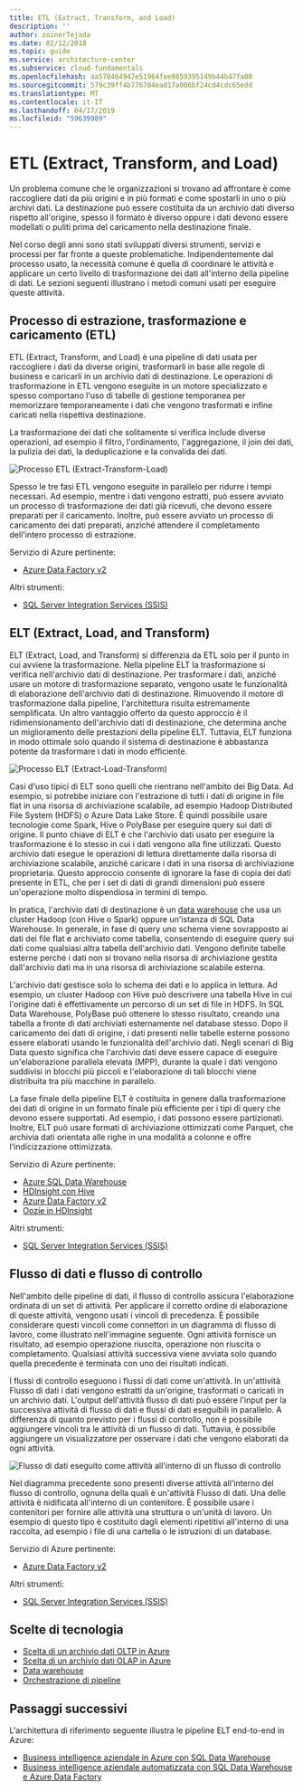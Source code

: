 ```yaml
---
title: ETL (Extract, Transform, and Load)
description: ''
author: zoinerTejada
ms.date: 02/12/2018
ms.topic: guide
ms.service: architecture-center
ms.subservice: cloud-fundamentals
ms.openlocfilehash: aa578464947e51964fee9859395149b44b47fa00
ms.sourcegitcommit: 579c39ff4b776704ead17a006bf24cd4cdc65edd
ms.translationtype: MT
ms.contentlocale: it-IT
ms.lasthandoff: 04/17/2019
ms.locfileid: "59639989"
---
```

# <a name="extract-transform-and-load-etl"></a>ETL (Extract, Transform, and Load)

Un problema comune che le organizzazioni si trovano ad affrontare è come raccogliere dati da più origini e in più formati e come spostarli in uno o più archivi dati. La destinazione può essere costituita da un archivio dati diverso rispetto all'origine, spesso il formato è diverso oppure i dati devono essere modellati o puliti prima del caricamento nella destinazione finale.

Nel corso degli anni sono stati sviluppati diversi strumenti, servizi e processi per far fronte a queste problematiche. Indipendentemente dal processo usato, la necessità comune è quella di coordinare le attività e applicare un certo livello di trasformazione dei dati all'interno della pipeline di dati. Le sezioni seguenti illustrano i metodi comuni usati per eseguire queste attività.

## <a name="extract-transform-and-load-etl-process"></a>Processo di estrazione, trasformazione e caricamento (ETL)

ETL (Extract, Transform, and Load) è una pipeline di dati usata per raccogliere i dati da diverse origini, trasformarli in base alle regole di business e caricarli in un archivio dati di destinazione. Le operazioni di trasformazione in ETL vengono eseguite in un motore specializzato e spesso comportano l'uso di tabelle di gestione temporanea per memorizzare temporaneamente i dati che vengono trasformati e infine caricati nella rispettiva destinazione.

La trasformazione dei dati che solitamente si verifica include diverse operazioni, ad esempio il filtro, l'ordinamento, l'aggregazione, il join dei dati, la pulizia dei dati, la deduplicazione e la convalida dei dati.

![Processo ETL (Extract-Transform-Load)](../images/etl.png)

Spesso le tre fasi ETL vengono eseguite in parallelo per ridurre i tempi necessari. Ad esempio, mentre i dati vengono estratti, può essere avviato un processo di trasformazione dei dati già ricevuti, che devono essere preparati per il caricamento. Inoltre, può essere avviato un processo di caricamento dei dati preparati, anziché attendere il completamento dell'intero processo di estrazione.

Servizio di Azure pertinente:

- [Azure Data Factory v2](https://azure.microsoft.com/services/data-factory/)

Altri strumenti:

- [SQL Server Integration Services (SSIS)](/sql/integration-services/sql-server-integration-services)

## <a name="extract-load-and-transform-elt"></a>ELT (Extract, Load, and Transform)

ELT (Extract, Load, and Transform) si differenzia da ETL solo per il punto in cui avviene la trasformazione. Nella pipeline ELT la trasformazione si verifica nell'archivio dati di destinazione. Per trasformare i dati, anziché usare un motore di trasformazione separato, vengono usate le funzionalità di elaborazione dell'archivio dati di destinazione. Rimuovendo il motore di trasformazione dalla pipeline, l'architettura risulta estremamente semplificata. Un altro vantaggio offerto da questo approccio è il ridimensionamento dell'archivio dati di destinazione, che determina anche un miglioramento delle prestazioni della pipeline ELT. Tuttavia, ELT funziona in modo ottimale solo quando il sistema di destinazione è abbastanza potente da trasformare i dati in modo efficiente.

![Processo ELT (Extract-Load-Transform)](../images/elt.png)

Casi d'uso tipici di ELT sono quelli che rientrano nell'ambito dei Big Data. Ad esempio, si potrebbe iniziare con l'estrazione di tutti i dati di origine in file flat in una risorsa di archiviazione scalabile, ad esempio Hadoop Distributed File System (HDFS) o Azure Data Lake Store. È quindi possibile usare tecnologie come Spark, Hive o PolyBase per eseguire query sui dati di origine. Il punto chiave di ELT è che l'archivio dati usato per eseguire la trasformazione è lo stesso in cui i dati vengono alla fine utilizzati. Questo archivio dati esegue le operazioni di lettura direttamente dalla risorsa di archiviazione scalabile, anziché caricare i dati in una risorsa di archiviazione proprietaria. Questo approccio consente di ignorare la fase di copia dei dati presente in ETL, che per i set di dati di grandi dimensioni può essere un'operazione molto dispendiosa in termini di tempo.

In pratica, l'archivio dati di destinazione è un [data warehouse](./data-warehousing.md) che usa un cluster Hadoop (con Hive o Spark) oppure un'istanza di SQL Data Warehouse. In generale, in fase di query uno schema viene sovrapposto ai dati dei file flat e archiviato come tabella, consentendo di eseguire query sui dati come qualsiasi altra tabella dell'archivio dati. Vengono definite tabelle esterne perché i dati non si trovano nella risorsa di archiviazione gestita dall'archivio dati ma in una risorsa di archiviazione scalabile esterna.

L'archivio dati gestisce solo lo schema dei dati e lo applica in lettura. Ad esempio, un cluster Hadoop con Hive può descrivere una tabella Hive in cui l'origine dati è effettivamente un percorso di un set di file in HDFS. In SQL Data Warehouse, PolyBase può ottenere lo stesso risultato, creando una tabella a fronte di dati archiviati esternamente nel database stesso. Dopo il caricamento dei dati di origine, i dati presenti nelle tabelle esterne possono essere elaborati usando le funzionalità dell'archivio dati. Negli scenari di Big Data questo significa che l'archivio dati deve essere capace di eseguire un'elaborazione parallela elevata (MPP), durante la quale i dati vengono suddivisi in blocchi più piccoli e l'elaborazione di tali blocchi viene distribuita tra più macchine in parallelo.

La fase finale della pipeline ELT è costituita in genere dalla trasformazione dei dati di origine in un formato finale più efficiente per i tipi di query che devono essere supportati. Ad esempio, i dati possono essere partizionati. Inoltre, ELT può usare formati di archiviazione ottimizzati come Parquet, che archivia dati orientata alle righe in una modalità a colonne e offre l'indicizzazione ottimizzata.

Servizio di Azure pertinente:

- [Azure SQL Data Warehouse](/azure/sql-data-warehouse/sql-data-warehouse-overview-what-is)
- [HDInsight con Hive](/azure/hdinsight/hadoop/hdinsight-use-hive)
- [Azure Data Factory v2](https://azure.microsoft.com/services/data-factory/)
- [Oozie in HDInsight](/azure/hdinsight/hdinsight-use-oozie-linux-mac)

Altri strumenti:

- [SQL Server Integration Services (SSIS)](/sql/integration-services/sql-server-integration-services)

## <a name="data-flow-and-control-flow"></a>Flusso di dati e flusso di controllo

Nell'ambito delle pipeline di dati, il flusso di controllo assicura l'elaborazione ordinata di un set di attività. Per applicare il corretto ordine di elaborazione di queste attività, vengono usati i vincoli di precedenza. È possibile considerare questi vincoli come connettori in un diagramma di flusso di lavoro, come illustrato nell'immagine seguente. Ogni attività fornisce un risultato, ad esempio operazione riuscita, operazione non riuscita o completamento. Qualsiasi attività successiva viene avviata solo quando quella precedente è terminata con uno dei risultati indicati.

I flussi di controllo eseguono i flussi di dati come un'attività. In un'attività Flusso di dati i dati vengono estratti da un'origine, trasformati o caricati in un archivio dati. L'output dell'attività flusso di dati può essere l'input per la successiva attività di flusso di dati e flussi di dati eseguibili in parallelo. A differenza di quanto previsto per i flussi di controllo, non è possibile aggiungere vincoli tra le attività di un flusso di dati. Tuttavia, è possibile aggiungere un visualizzatore per osservare i dati che vengono elaborati da ogni attività.

![Flusso di dati eseguito come attività all'interno di un flusso di controllo](../images/control-flow-data-flow.png)

Nel diagramma precedente sono presenti diverse attività all'interno del flusso di controllo, ognuna della quali è un'attività Flusso di dati. Una delle attività è nidificata all'interno di un contenitore. È possibile usare i contenitori per fornire alle attività una struttura o un'unità di lavoro. Un esempio di questo tipo è costituito dagli elementi ripetitivi all'interno di una raccolta, ad esempio i file di una cartella o le istruzioni di un database.

Servizio di Azure pertinente:

- [Azure Data Factory v2](https://azure.microsoft.com/services/data-factory/)

Altri strumenti:

- [SQL Server Integration Services (SSIS)](/sql/integration-services/sql-server-integration-services)

## <a name="technology-choices"></a>Scelte di tecnologia

- [Scelta di un archivio dati OLTP in Azure](./online-transaction-processing.md#oltp-in-azure)
- [Scelta di un archivio dati OLAP in Azure](./online-analytical-processing.md#olap-in-azure)
- [Data warehouse](./data-warehousing.md)
- [Orchestrazione di pipeline](../technology-choices/pipeline-orchestration-data-movement.md)

## <a name="next-steps"></a>Passaggi successivi

L'architettura di riferimento seguente illustra le pipeline ELT end-to-end in Azure:

- [Business intelligence aziendale in Azure con SQL Data Warehouse](../../reference-architectures/data/enterprise-bi-sqldw.md)
- [Business intelligence aziendale automatizzata con SQL Data Warehouse e Azure Data Factory](../../reference-architectures/data/enterprise-bi-adf.md)